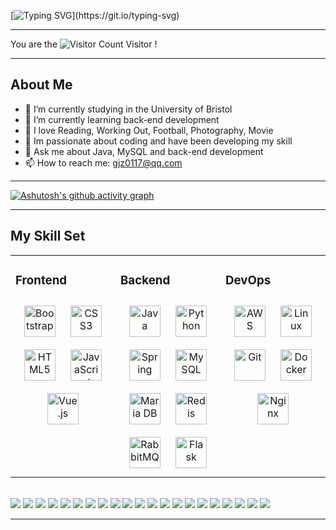 [![Typing SVG](https://readme-typing-svg.demolab.com?font=Fira+Code&weight=500&size=28&duration=6000&pause=2000&center=true&random=false&width=1000&height=80&lines=System.out.println(%22Hello+World!%22);Welcome+to+My+Github+Homepage!)](https://git.io/typing-svg)

---

You are the ![Visitor Count](https://profile-counter.glitch.me/GJZ0117/count.svg) Visitor !

---

## About Me
+ 🔭 I’m currently studying in the University of Bristol
+ 🌱 I’m currently learning back-end development
+ 🤔 I love Reading, Working Out, Football, Photography, Movie
+ 😬 Im passionate about coding and have been developing my skill
+ 💬 Ask me about Java, MySQL and back-end development
+ 📫 How to reach me: gjz0117@qq.com

---

[![Ashutosh's github activity graph](https://github-readme-activity-graph.vercel.app/graph?username=GJZ0117&theme=react-dark)](https://github.com/ashutosh00710/github-readme-activity-graph)

---


## My Skill Set  
<table><tr><td valign="top" width="33%">
  
### Frontend  
<div align="center">  
<a href="https://getbootstrap.com/docs/3.4/javascript/" target="_blank"><img style="margin: 10px" src="https://profilinator.rishav.dev/skills-assets/bootstrap-plain.svg" alt="Bootstrap" height="50" /></a>  
<a href="https://www.w3schools.com/css/" target="_blank"><img style="margin: 10px" src="https://profilinator.rishav.dev/skills-assets/css3-original-wordmark.svg" alt="CSS3" height="50" /></a>  
<a href="https://en.wikipedia.org/wiki/HTML5" target="_blank"><img style="margin: 10px" src="https://profilinator.rishav.dev/skills-assets/html5-original-wordmark.svg" alt="HTML5" height="50" /></a>  
<a href="https://www.javascript.com/" target="_blank"><img style="margin: 10px" src="https://profilinator.rishav.dev/skills-assets/javascript-original.svg" alt="JavaScript" height="50" /></a>  
<a href="https://vuejs.org/" target="_blank"><img style="margin: 10px" src="https://profilinator.rishav.dev/skills-assets/vuejs-original-wordmark.svg" alt="Vue.js" height="50" /></a>  
</div>
</td><td valign="top" width="33%">

### Backend  
<div align="center">
<a href="https://www.java.com/" target="_blank"><img style="margin: 10px" src="https://profilinator.rishav.dev/skills-assets/java-original-wordmark.svg" alt="Java" height="50" /></a>  
<a href="https://www.python.org/" target="_blank"><img style="margin: 10px" src="https://profilinator.rishav.dev/skills-assets/python-original.svg" alt="Python" height="50" /></a>  
<a href="https://docs.spring.io/spring-framework/docs/3.0.x/reference/expressions.html#:~:text=The%20Spring%20Expression%20Language%20(SpEL,and%20basic%20string%20templating%20functionality." target="_blank"><img style="margin: 10px" src="https://profilinator.rishav.dev/skills-assets/springio-icon.svg" alt="Spring" height="50" /></a>  
<a href="https://www.mysql.com/" target="_blank"><img style="margin: 10px" src="https://profilinator.rishav.dev/skills-assets/mysql-original-wordmark.svg" alt="MySQL" height="50" /></a>  
<a href="https://mariadb.org/" target="_blank"><img style="margin: 10px" src="https://profilinator.rishav.dev/skills-assets/mariadb.png" alt="Maria DB" height="50" /></a>  
<a href="https://redis.io/" target="_blank"><img style="margin: 10px" src="https://profilinator.rishav.dev/skills-assets/redis-original-wordmark.svg" alt="Redis" height="50" /></a>  
<a href="https://www.rabbitmq.com/" target="_blank"><img style="margin: 10px" src="https://profilinator.rishav.dev/skills-assets/rabbitmq-icon.svg" alt="RabbitMQ" height="50" /></a>  
<a href="https://flask.palletsprojects.com/" target="_blank"><img style="margin: 10px" src="https://profilinator.rishav.dev/skills-assets/flask.png" alt="Flask" height="50" /></a>  
</div>
</td><td valign="top" width="33%">
  
### DevOps  
<div align="center">  
<a href="https://aws.amazon.com/" target="_blank"><img style="margin: 10px" src="https://profilinator.rishav.dev/skills-assets/amazonwebservices-original-wordmark.svg" alt="AWS" height="50" /></a>  
<a href="https://www.linux.org/" target="_blank"><img style="margin: 10px" src="https://profilinator.rishav.dev/skills-assets/linux-original.svg" alt="Linux" height="50" /></a>  
<a href="https://github.com/" target="_blank"><img style="margin: 10px" src="https://profilinator.rishav.dev/skills-assets/git-scm-icon.svg" alt="Git" height="50" /></a>  
<a href="https://www.docker.com/" target="_blank"><img style="margin: 10px" src="https://profilinator.rishav.dev/skills-assets/docker-original-wordmark.svg" alt="Docker" height="50" /></a>  
<a href="https://www.nginx.com/" target="_blank"><img style="margin: 10px" src="https://profilinator.rishav.dev/skills-assets/nginx-original.svg" alt="Nginx" height="50" /></a>  
</div>
</td></tr></table>  

</br>

<span > 
  <img src="https://img.shields.io/badge/Java-orange" /> 
  <img src="https://img.shields.io/badge/Python-blue" />
  <img src="https://img.shields.io/badge/Linux-grey" />
  <img src="https://img.shields.io/badge/MySQL-blue" />
  <img src="https://img.shields.io/badge/Spring-green" />
  <img src="https://img.shields.io/badge/Spring MVC-green" />
  <img src="https://img.shields.io/badge/Spring Boot-green" />
  <img src="https://img.shields.io/badge/Spring Cloud-green" />
  <img src="https://img.shields.io/badge/JUC-orange" />
  <img src="https://img.shields.io/badge/JVM-orange" />
  <img src="https://img.shields.io/badge/Redis-red" />
  <img src="https://img.shields.io/badge/RabbitMQ-orange" />
  <img src="https://img.shields.io/badge/Nginx-green" />
  <img src="https://img.shields.io/badge/Git-grey" />
  <img src="https://img.shields.io/badge/Docker-blue" />
  <img src="https://img.shields.io/badge/HTML-green" />
  <img src="https://img.shields.io/badge/CSS-orange" />
  <img src="https://img.shields.io/badge/Javascript-yellow" />
  <img src="https://img.shields.io/badge/Vue-green" />
  <img src="https://img.shields.io/badge/Bootstrap-grey" />
  <img src="https://img.shields.io/badge/Axios-blue" />
</span>

---
